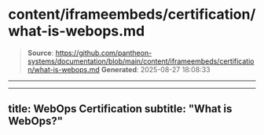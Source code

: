 # content/iframeembeds/certification/what-is-webops.md

> **Source**: https://github.com/pantheon-systems/documentation/blob/main/content/iframeembeds/certification/what-is-webops.md
> **Generated**: 2025-08-27 18:08:33

---

---
title: WebOps Certification
subtitle: "What is WebOps?"
---

<Partial file="certification-guide/what-is-webops.md" />
